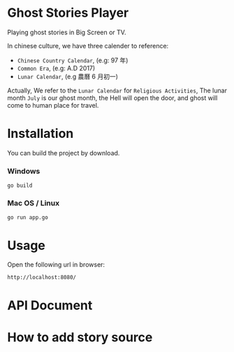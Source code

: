 # Ghost Stories Player
Playing ghost stories in Big Screen or TV.

In chinese culture, we have three calender to reference:
 - `Chinese Country Calendar`, (e.g: 97 年)
 - `Common Era`, (e.g: A.D 2017)
 - `Lunar Calendar`, (e.g 農曆 6 月初一)

Actually, We refer to the `Lunar Calendar` for `Religious Activities`, The lunar month `July` is our ghost month, the Hell will open the door, and ghost will come to human place for travel.

# Installation
You can build the project by download.

### Windows
``` shell
go build
```

### Mac OS / Linux
``` shell
go run app.go
```

# Usage
Open the following url in browser:
```
http://localhost:8080/
```

# API Document


# How to add story source

